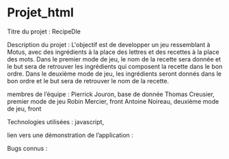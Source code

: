 # Projet_html

Titre du projet : RecipeDle

Description du projet : L'objectif est de developper un jeu ressemblant à Motus, avec des ingrédients à la place des lettres et des recettes à la place des mots.
Dans le premier mode de jeu, le nom de la recette sera donnée et le but sera de retrouver les ingrédients qui composent la recette dans le bon ordre.
Dans le deuxième mode de jeu, les ingrédients seront donnés dans le bon ordre et le but sera de retrouver le nom de la recette.

membres de l’équipe : 
    Pierrick Jouron, base de donnée
    Thomas Creusier, premier mode de jeu
    Robin Mercier, front
    Antoine Noireau, deuxième mode de jeu, front

Technologies utilisées : javascript,

lien vers une démonstration de l’application : 

Bugs connus :